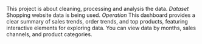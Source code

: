 This project is about cleaning, processing and analysis the data.
*Dataset*
Shopping website data is being used.
*Operation*
This dashboard provides a clear summary of sales trends, order trends, and top products, featuring interactive elements for exploring data. You can view data by months, sales channels, and product categories.
